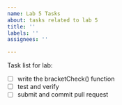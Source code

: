 ```yaml
---
name: Lab 5 Tasks
about: tasks related to lab 5
title: ''
labels: ''
assignees: ''

---
```


Task list for lab:

- [ ] write the bracketCheck() function
- [ ] test and verify
- [ ] submit and commit pull request

